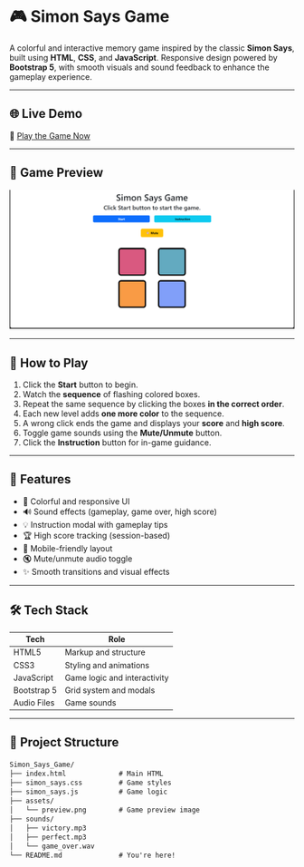 # 🎮 Simon Says Game

A colorful and interactive memory game inspired by the classic **Simon Says**, built using **HTML**, **CSS**, and **JavaScript**. Responsive design powered by **Bootstrap 5**, with smooth visuals and sound feedback to enhance the gameplay experience.

---

## 🌐 Live Demo

🔗 [Play the Game Now](https://simon-say-game-clone.netlify.app/)

---

## 📸 Game Preview

![Simon Says Game Preview](assets/preview.png)

---

## 🧠 How to Play

1. Click the **Start** button to begin.
2. Watch the **sequence** of flashing colored boxes.
3. Repeat the same sequence by clicking the boxes **in the correct order**.
4. Each new level adds **one more color** to the sequence.
5. A wrong click ends the game and displays your **score** and **high score**.
6. Toggle game sounds using the **Mute/Unmute** button.
7. Click the **Instruction** button for in-game guidance.

---

## 🚀 Features

- 🎨 Colorful and responsive UI
- 🔊 Sound effects (gameplay, game over, high score)
- 💡 Instruction modal with gameplay tips
- 🏆 High score tracking (session-based)
- 📱 Mobile-friendly layout
- 🔇 Mute/unmute audio toggle
- ✨ Smooth transitions and visual effects

---

## 🛠️ Tech Stack

| Tech         | Role                      |
|--------------|---------------------------|
| HTML5        | Markup and structure      |
| CSS3         | Styling and animations    |
| JavaScript   | Game logic and interactivity |
| Bootstrap 5  | Grid system and modals    |
| Audio Files  | Game sounds               |

---

## 📁 Project Structure

```plaintext
Simon_Says_Game/
├── index.html             # Main HTML
├── simon_says.css         # Game styles
├── simon_says.js          # Game logic
├── assets/
│   └── preview.png        # Game preview image
├── sounds/
│   ├── victory.mp3
│   ├── perfect.mp3
│   └── game_over.wav
└── README.md              # You're here!

